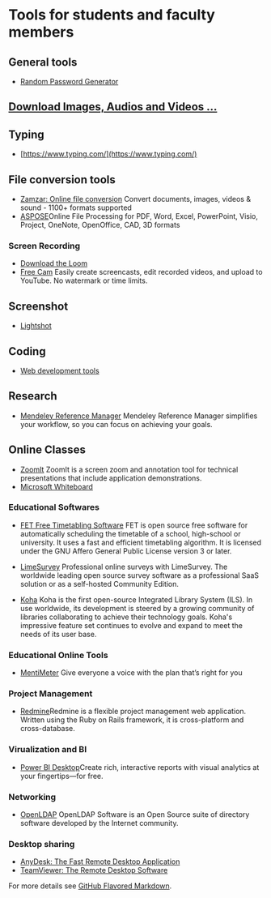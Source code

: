 # Tools for students and faculty members

## General tools

- [Random Password Generator](https://www.avast.com/random-password-generator)

## [Download Images, Audios and Videos ...](downloads.md)

## Typing

- [https://www.typing.com/](https://www.typing.com/)

## File conversion tools

- [Zamzar: Online file conversion](https://www.zamzar.com/)
  Convert documents, images, videos & sound - 1100+ formats supported
- [ASPOSE](https://www.aspose.app/)Online File Processing for PDF, Word, Excel, PowerPoint, Visio, Project, OneNote, OpenOffice, CAD, 3D formats

### Screen Recording

- [Download the Loom](https://www.loom.com/download)
- [Free Cam](https://www.freescreenrecording.com/)
Easily create screencasts, edit recorded videos, and upload to YouTube. No watermark or time limits.

## Screenshot

- [Lightshot](https://app.prntscr.com/en/download.html)

## Coding

- [Web development tools](web-dev-tools.md)

## Research

- [Mendeley Reference Manager](https://www.mendeley.com/reference-management/reference-manager)
 Mendeley Reference Manager simplifies your workflow, so you can focus on achieving your goals.

## Online Classes

- [ZoomIt](https://docs.microsoft.com/en-us/sysinternals/downloads/zoomit)
  ZoomIt is a screen zoom and annotation tool for technical presentations that include application demonstrations.
- [Microsoft Whiteboard](https://www.microsoft.com/en-ww/microsoft-365/microsoft-whiteboard/digital-whiteboard-app)

### Educational Softwares

- [FET Free Timetabling Software](https://lalescu.ro/liviu/fet/)
FET is open source free software for automatically scheduling the timetable of a school, high-school or university. It uses a fast and efficient timetabling algorithm. It is licensed under the GNU Affero General Public License version 3 or later.

- [LimeSurvey](https://www.limesurvey.org/) Professional online surveys with LimeSurvey. The worldwide leading open source survey software as a professional SaaS solution or as a self-hosted Community Edition.

- [Koha](http://www.koha.org/) Koha is the first open-source Integrated Library System (ILS). In use worldwide, its development is steered by a growing community of libraries collaborating to achieve their technology goals. Koha's impressive feature set continues to evolve and expand to meet the needs of its user base.

### Educational Online Tools

* [MentiMeter](https://www.mentimeter.com/) Give everyone a voice with the plan that’s right for you

### Project Management

* [Redmine](https://www.redmine.org/)Redmine is a flexible project management web application. Written using the Ruby on Rails framework, it is cross-platform and cross-database.

### Virualization and BI

* [Power BI Desktop](https://powerbi.microsoft.com/en-us/desktop/)Create rich, interactive reports with visual analytics at your fingertips—for free.

### Networking

* [OpenLDAP](https://www.openldap.org/) OpenLDAP Software is an Open Source suite of directory software developed by the Internet community.

### Desktop sharing

* [AnyDesk: The Fast Remote Desktop Application](https://anydesk.com/en)
* [TeamViewer: The Remote Desktop Software](https://www.teamviewer.com/en/)


For more details see [GitHub Flavored Markdown](https://guides.github.com/features/mastering-markdown/).